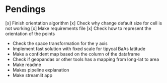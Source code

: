 # Pendings

[x] Finish orientation algorithm
[x] Check why change default size for cell is not working
[x] Make requirements file
[x] Check how to represent the orientation of the points
- Check the space transformation for the y axis
- Implement fast solution with fixed scale for tipycal BaAs latitude
- Make a confident map based on the column of the dataframe
- Check if geopandas or other tools has a mapping from long-lat to area
- Make readme
- Makes pipeline explanation
- Make streamlit app